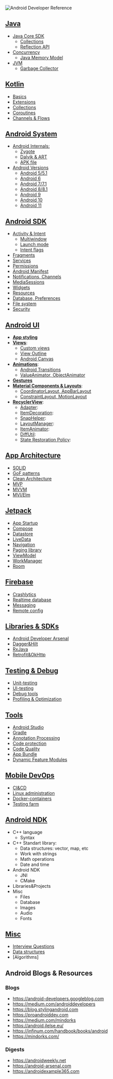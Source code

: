 ![Android Developer Reference](https://i.imgur.com/soskaCh.png)

## [Java](java.md)
- [Java Core SDK](java.md#java-core-sdk)
  - [Collections](java.md#collections)
  - [Reflection API](java.md#reflection-api)
- [Concurrency](java.md#concurrency)
  - [Java Memory Model](java.md#java-memory-model)
- [JVM](java.md#jvm)
  - [Garbage Collector](java.md#garbage-collector)

## [Kotlin](kotlin.md)
- [Basics](kotlin.md#basics)
- [Extensions](kotlin.md#extensions)
- [Collections](#collections)
- [Coroutines](kotlin.md#coroutines)
- [Channels & Flows](kotlin.md#channels--flows)

## [Android System](android_system.md)

- [Android Internals:](android_system.md#android-internals)
  - [Zygote](android_system.md#zygote)
  - [Dalvik & ART](android_system.md#dalvik--art)
  - [APK file](android_system.md#apk-file)
- [Android Versions](android_system.md#android-versions)
  - [Android 5/5.1](android_system.md#android-551)
  - [Android 6](android_system.md#android-6)
  - [Android 7/7.1](android_system.md#android-771)
  - [Android 8/8.1](android_system.md#android-881)
  - [Android 9](android_system.md#android-9)
  - [Android 10](android_system.md#android-10)
  - [Android 11](android_system.md#android-11)

## [Android SDK](android_sdk.md)
- [Activity & Intent](android_sdk.md#activity--intent)
  - [Multiwindow](android_sdk.md#multiwindow)
  - [Launch mode](android_sdk.md#launch-mode)
  - [Intent flags](android_sdk.md#intent-flags)
- [Fragments](android_sdk.md#fragments)
- [Services](android_sdk.md#services)
- [Permissions](android_sdk.md#permissions)
- [Android Manifest](android_sdk.md#android-manifest)
- [Notifications, Channels](android_sdk.md#notifications-channels)
- [MediaSessions](android_sdk.md#mediasessions)
- [Widgets](android_sdk.md#widgets)
- [Resources](android_sdk.md#resources)
- [Database, Preferences](android_sdk.md#database-preferences)
- [File system](android_sdk.md#file-system)
- [Security](android_sdk.md#security)

## [Android UI](android_ui.md)
- [**App styling**](android_ui.md#app-styling)
- [**Views**](android_ui.md#views):
  - [Custom views](android_ui.md#custom-views)
  - [View Outline](android_ui.md#view-outline)
  - [Android Canvas](android_ui.md#android-canvas)
- [**Animations**](android_ui.md#animations):
  - [Android Transitions](android_ui.md#android-transitions)
  - [ValueAnimator, ObjectAnimator](android_ui.md#valueanimator-objectanimator)
- [**Gestures**](android_ui.md#gestures)
- [**Material Components & Layouts**](android_ui.md#material-components--layouts):
  - [CoordinatorLayout, AppBarLayout](#coordinatorlayout-appbarlayout)
  - [ConstraintLayout, MotionLayout](#constraintlayout-motionlayout)
- [**RecyclerView**](android_ui.md#recyclerview):
  - [Adapter](android_ui.md#adapter):
  - [ItemDecoration](android_ui.md#itemdecoration):
  - [SnapHelper](android_ui.md#snaphelper):
  - [LayoutManager](android_ui.md#layoutmanager):
  - [ItemAnimator](android_ui.md#itemanimator):
  - [DiffUtil](android_ui.md#diffutil):
  - [State Restoration Policy](android_ui.md#state-restoration-policy):

## [App Architecture](app_architecture.md)
- [SOLID](app_architecture.md#solid)
- [GoF patterns](app_architecture.md#gof-patterns)
- [Clean Architecture](app_architecture.md#clean-architecture)
- [MVP](app_architecture.md#mvpmvc)
- [MVVM](app_architecture.md#mvvm)
- [MVI/Elm](app_architecture.md#mvielm)

##  [Jetpack](jetpack.md)
- [App Startup](jetpack.md#app-startup)
- [Compose](jetpack.md#compose)
- [Datastore](jetpack.md#datastore)
- [LiveData](jetpack.md#livedata)
- [Navigation](jetpack.md#navigation)
- [Paging library](jetpack.md#paging-library)
- [ViewModel](jetpack.md#viewmodel)
- [WorkManager](jetpack.md#workmanager)
- [Room](jetpack.md#room)

##  [Firebase](firebase.md)
- [Crashlytics](firebase.md#crashlytics)
- [Realtime database](firebase.md#realtime-database)
- [Messaging](firebase.md#messaging)
- [Remote config](firebase.md#remote-config)

## [Libraries & SDKs](libraries_and_sdk.md)
- [Android Developer Arsenal](android_developer_arsenal.md)
- [Dagger&Hilt](libraries_and_sdk.md#daggerhilt)
- [RxJava](libraries_and_sdk.md#rxjava)
- [Retrofit&OkHttp](libraries_and_sdk.md#retrofitokhttp)

## [Testing & Debug](testing_debug.md)
- [Unit-testing](testing_debug.md#unit-testing)
- [UI-testing](testing_debug.md#ui-testing)
- [Debug tools](testing_debug.md#debug-tools)
- [Profiling & Optimization](testing_debug.md#profiling--optimization)

## [Tools](tools.md)
- [Android Studio](tools.md#android-studio)
- [Gradle](tools.md#gradle)
 - [Annotation Processing](tools.md#annotation-processing)
 - [Code protection](tools.md#code-protection)
- [Code Quality](tools.md#code-quality)
- [App Bundle](tools.md#app-bundle)
- [Dynamic Feature Modules](tools.md#dynamic-feature-modules)


## [Mobile DevOps](devops.md)
- [CI&CD](devops.md#cicd)
- [Linux administration](devops.md#linux-administration)
- [Docker-containers](devops.md#docker-containers)
- [Testing farm](devops.md#testing-farm)

## [Android NDK](android_ndk.md)
- C++ language
  - Syntax
- C++ Standart library:
  - Data structures: vector, map, etc
  - Work with strings
  - Math operations
  - Date and time
- Android NDK
  - JNI
  - CMake
- Libraries&Projects
- Misc 
  - Files
  - Database
  - Images
  - Audio
  - Fonts

## [Misc](misc.md)
- [Interview Questions](misc.md#interview-questions)
- [Data structures](#)
- [Algorithms]

## Android Blogs & Resources

### Blogs

- https://android-developers.googleblog.com
- https://medium.com/androiddevelopers
- https://blog.stylingandroid.com
- https://proandroiddev.com
- https://medium.com/mindorks
- https://android.jlelse.eu/
- https://infinum.com/handbook/books/android
- https://mindorks.com/

### Digests
- https://androidweekly.net
- https://android-arsenal.com
- https://androidexample365.com
